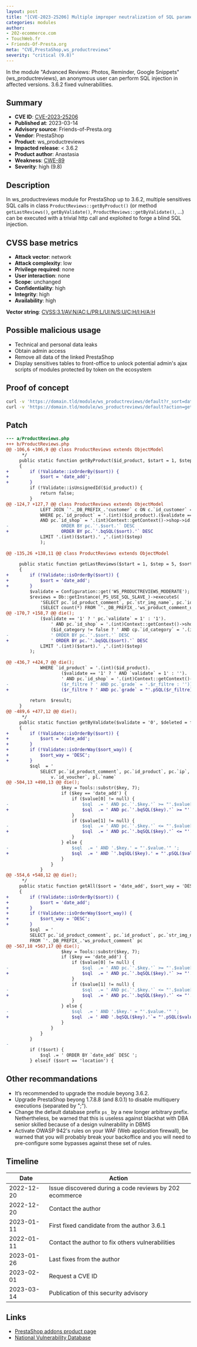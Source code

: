 ```yaml
---
layout: post
title: "[CVE-2023-25206] Multiple improper neutralization of SQL parameters in ws_productreviews module for PrestaShop"
categories: modules
author:
- 202-ecommerce.com
- TouchWeb.fr
- Friends-Of-Presta.org
meta: "CVE,PrestaShop,ws_productreviews"
severity: "critical (9.8)"
---
```


In the module "Advanced Reviews: Photos, Reminder, Google Snippets" (ws_productreviews), an anonymous user can perform SQL injection in affected versions. 3.6.2 fixed vulnerabilities.

## Summary

* **CVE ID**: [CVE-2023-25206](https://cve.mitre.org/cgi-bin/cvename.cgi?name=CVE-2023-25206)
* **Published at**: 2023-03-14
* **Advisory source**: Friends-of-Presta.org
* **Vendor**: PrestaShop
* **Product**: ws_productreviews
* **Impacted release**: < 3.6.2
* **Product author**: Anastasia
* **Weakness**: [CWE-89](https://cwe.mitre.org/data/definitions/89.html)
* **Severity**: high (9.8)

## Description

In ws_productreviews module for PrestaShop up to 3.6.2, multiple sensitives SQL calls in class `ProductReviews::getByProduct()` (or method `getLastReviews()`, `getByValidate()`, `ProductReviews::getByValidate()`, ...) can be executed with a trivial http call and exploited to forge a blind SQL injection.

## CVSS base metrics

* **Attack vector**: network
* **Attack complexity**: low
* **Privilege required**: none
* **User interaction**: none
* **Scope**: unchanged
* **Confidentiality**: high
* **Integrity**: high
* **Availability**: high

**Vector string**: [CVSS:3.1/AV:N/AC:L/PR:L/UI:N/S:U/C:H/I:H/A:H](https://nvd.nist.gov/vuln-metrics/cvss/v3-calculator?vector=AV:N/AC:L/PR:L/UI:N/S:U/C:H/I:H/A:H)

## Possible malicious usage

* Technical and personal data leaks
* Obtain admin access
* Remove all data of the linked PrestaShop
* Display sensitives tables to front-office to unlock potential admin's ajax scripts of modules protected by token on the ecosystem

## Proof of concept

```bash
curl -v 'https://domain.tld/module/ws_productreviews/default?r_sort=date_add%60%3BSELECT%20SLEEP%2825%29%23'
curl -v 'https://domain.tld/module/ws_productreviews/default?action=getList&r_sort=date_add%60%3BSELECT%20SLEEP%2825%29%23'
```

## Patch

```diff
--- a/ProductReviews.php
+++ b/ProductReviews.php
@@ -106,6 +106,9 @@ class ProductReviews extends ObjectModel
      */
     public static function getByProduct($id_product, $start = 1, $step = 5, $sort = 'date_add', $filtre = false, $id_customer = null)
     {
+        if (!Validate::isOrderBy($sort)) {
+            $sort = 'date_add';
+        }
         if (!Validate::isUnsignedId($id_product)) {
             return false;
         }
@@ -124,7 +127,7 @@ class ProductReviews extends ObjectModel
             LEFT JOIN `'._DB_PREFIX_.'customer` c ON c.`id_customer` = pc.`id_customer`
             WHERE pc.`id_product` = '.(int)($id_product).($validate == '1' ? ' AND pc.`validate` = 1' : '').($filtre ? ' AND pc.`grade` = '.$filtre : '').'
             AND pc.`id_shop` = '.(int)Context::getContext()->shop->id.' 
-                    ORDER BY pc.`'.$sort.'` DESC 
+                    ORDER BY pc.`'.bqSQL($sort).'` DESC 
             LIMIT '.(int)($start).' ,'.(int)($step)
             );
             
@@ -135,26 +138,11 @@ class ProductReviews extends ObjectModel
 
     public static function getLastReviews($start = 1, $step = 5, $sort = 'date_add', $id_customer = null, $id_category = false)
     {
+        if (!Validate::isOrderBy($sort)) {
+            $sort = 'date_add';
+        }
         $validate = Configuration::get('WS_PRODUCTREVIEWS_MODERATE');     
         $reviews = Db::getInstance(_PS_USE_SQL_SLAVE_)->executeS(
             'SELECT pc.`id_product_comment`, pc.`str_img_name`, pc.`id_product`, pl.`name`, pc.`ip`, pc.`recommend`, pc.`id_customer`,
             (SELECT count(*) FROM `'._DB_PREFIX_.'ws_product_comment_usefulness` pcu WHERE pcu.`id_product_comment` = pc.`id_product_comment` AND pcu.`usefulness` = 1) as total_useful,
@@ -170,7 +158,7 @@ die();
             ($validate == '1' ? ' pc.`validate` = 1' : '1').
                 ' AND pc.`id_shop` = '.(int)Context::getContext()->shop->id.
                 ($id_category != false ? ' AND cp.`id_category` = '.(int) $id_category : ' ').
-                ' ORDER BY pc.`'.$sort.'` DESC 
+                ' ORDER BY pc.`'.bqSQL($sort).'` DESC 
             LIMIT '.(int)($start).' ,'.(int)($step)
         );
         
@@ -436,7 +424,7 @@ die();
             WHERE `id_product` = '.(int)($id_product).
                     ($validate == '1' ? ' AND `validate` = 1' : '').
                     ' AND pc.`id_shop` = '.(int)Context::getContext()->shop->id.
-                    ($r_filtre ? ' AND pc.`grade` = '.$r_filtre : ''));
+                    ($r_filtre ? ' AND pc.`grade` = "'.pSQL($r_filtre) : '"'));
 
         return  $result;
     }
@@ -489,6 +477,12 @@ die();
      */
     public static function getByValidate($validate = '0', $deleted = false, $sort = 'date_add', $sort_way = 'DESC', $filters = false)
     {
+        if (!Validate::isOrderBy($sort)) {
+            $sort = 'date_add';
+        }
+        if (!Validate::isOrderWay($sort_way)) {
+            $sort_way = 'DESC';
+        }
         $sql  = '
             SELECT pc.`id_product_comment`, pc.`id_product`, pc.`ip`, pc.`str_img_name`, IF(c.id_customer, CONCAT(c.`firstname`, \' \',  c.`lastname`), pc.customer_name) customer_name, pc.`title`, pc.`content`, pc.`grade`, pc.`date_add`, pc.`respond`, pc.`recommend`,    
                 v.`id_voucher`, pl.`name`
@@ -504,13 +498,13 @@ die();
                     $key = Tools::substr($key, 7);
                     if ($key == 'date_add') {
                         if ($value[0] != null) {
-                            $sql  .= ' AND pc.`'.$key.'` >= "'.$value[0].'" ';
+                            $sql  .= ' AND pc.`'.bqSQL($key).'` >= "'.pSQL($value[0]).'" ';
                         }
                         if ($value[1] != null) {
-                            $sql  .= ' AND pc.`'.$key.'` <= "'.$value[1].'" ';
+                            $sql  .= ' AND pc.`'.bqSQL($key).'` <= "'.pSQL($value[1]).'" ';
                         }
                     } else {
-                        $sql  .= ' AND '.$key.' = "'.$value.'" ';
+                        $sql  .= ' AND `'.bqSQL($key).' = "'.pSQL($value).'" ';
                     }
                 }
             }
@@ -554,6 +548,12 @@ die();
      */
     public static function getAll($sort = 'date_add', $sort_way = 'DESC', $filters = false)
     {
+        if (!Validate::isOrderBy($sort)) {
+            $sort = 'date_add';
+        }
+        if (!Validate::isOrderWay($sort_way)) {
+            $sort_way = 'DESC';
+        }
         $sql  = '
         SELECT pc.`id_product_comment`, pc.`id_product`, pc.`str_img_name`, pc.`ip`, IF(c.id_customer, CONCAT(c.`firstname`, \' \',  c.`lastname`), pc.customer_name) customer_name, pc.`title`, pc.`content`, pc.`grade`, pc.`date_add`, pl.`name`
         FROM `'._DB_PREFIX_.'ws_product_comment` pc
@@ -567,18 +567,17 @@ die();
                     $key = Tools::substr($key, 7);
                     if ($key == 'date_add') {
                         if ($value[0] != null) {
-                            $sql  .= ' AND pc.`'.$key.'` >= "'.$value[0].'" ';
+                            $sql  .= ' AND pc.`'.bqSQL($key).'` >= "'.pSQL($value[0]).'" ';
                         }
                         if ($value[1] != null) {
-                            $sql  .= ' AND pc.`'.$key.'` <= "'.$value[1].'" ';
+                            $sql  .= ' AND pc.`'.bqSQL($key).'` <= "'.pSQL($value[1]).'" ';
                         }
                     } else {
-                        $sql  .= ' AND '.$key.' = "'.$value.'" ';
+                        $sql  .= ' AND '.bqSQL($key).'`= "'.pSQL($value).'" ';
                     }
                 }
             }
         }
-        
         if (!$sort) {
             $sql .= ' ORDER BY `date_add` DESC ';
         } elseif ($sort == 'location') {
```

## Other recommandations

* It’s recommended to upgrade the module beyong 3.6.2.
* Upgrade PrestaShop beyong 1.7.8.8 (and 8.0.1) to disable multiquery executions (separated by ";").
* Change the default database prefix `ps_` by a new longer arbitrary prefix. Nethertheless, be warned that this is useless against blackhat with DBA senior skilled because of a design vulnerability in DBMS
* Activate OWASP 942's rules on your WAF (Web application firewall), be warned that you will probably break your backoffice and you will need to pre-configure some bypasses against these set of rules.

## Timeline

| Date | Action |
|--|--|
| 2022-12-20 | Issue discovered during a code reviews by 202 ecommerce |
| 2022-12-20 | Contact the author |
| 2023-01-11 | First fixed candidate from the author 3.6.1 |
| 2022-01-11 | Contact the author to fix others vulnerabilities |
| 2023-01-26 | Last fixes from the author |
| 2023-02-01 | Request a CVE ID |
| 2023-03-14 | Publication of this security advisory |

## Links

* [PrestaShop addons product page](https://addons.prestashop.com/en/customer-reviews/22373-advanced-reviews-photos-reminder-google-snippets.html)
* [National Vulnerability Database](https://cve.mitre.org/cgi-bin/cvename.cgi?name=CVE-2023-25206)
